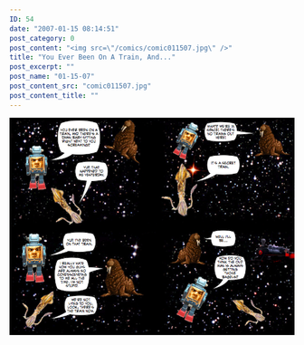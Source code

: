 ```yaml
---
ID: 54
date: "2007-01-15 08:14:51"
post_category: 0
post_content: "<img src=\"/comics/comic011507.jpg\" />"
title: "You Ever Been On A Train, And..."
post_excerpt: ""
post_name: "01-15-07"
post_content_src: "comic011507.jpg"
post_content_title: ""
---
```



[![](/comics-hi-res/comic011507.jpg)](/comics-hi-res/comic011507.jpg "")
